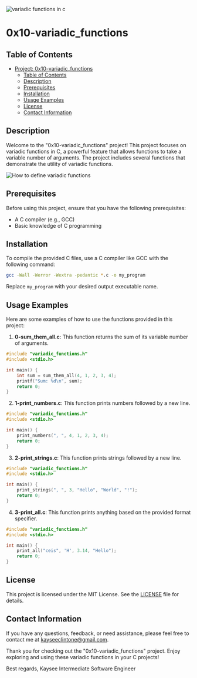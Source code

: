 
![variadic functions in c](https://external-content.duckduckgo.com/iu/?u=https%3A%2F%2F1.bp.blogspot.com%2F-F5XUb19Xjko%2FYCVl67bctII%2FAAAAAAAASNA%2FDWY_Wo7Kk9gWFmPspkCAmCmxwNCXxXSQgCLcBGAsYHQ%2Fs2048%2Fhackerrank-variadic-functions-in-c-programing-solution.png&f=1&nofb=1&ipt=b2153ae47118c5d87c5b0b9a452968866e6ccf8fcad94bc35675f441e06043dd&ipo=images)

# 0x10-variadic_functions

## Table of Contents

-   [Project: 0x10-variadic_functions](#project-0x10-variadic_functions)
    -   [Table of Contents](#table-of-contents)
    -   [Description](#description)
    -   [Prerequisites](#prerequisites)
    -   [Installation](#installation)
    -   [Usage Examples](#usage-examples)
    -   [License](#license)
    -   [Contact Information](#contact-information)

## Description

Welcome to the "0x10-variadic_functions" project! This project focuses on variadic functions in C, a powerful feature that allows functions to take a variable number of arguments. The project includes several functions that demonstrate the utility of variadic functions.

![How to define variadic functions](https://external-content.duckduckgo.com/iu/?u=https%3A%2F%2Fi.ytimg.com%2Fvi%2F1EjqkIPMy-A%2Fhqdefault.jpg&f=1&nofb=1&ipt=5572ef57d7d5a851c46d8db821ad06d9c112e26a37cdaf76d195ed9ad09d023f&ipo=images)

## Prerequisites

Before using this project, ensure that you have the following prerequisites:

-   A C compiler (e.g., GCC)
-   Basic knowledge of C programming

## Installation

To compile the provided C files, use a C compiler like GCC with the following command:

```bash
gcc -Wall -Werror -Wextra -pedantic *.c -o my_program
```

Replace `my_program` with your desired output executable name.

## Usage Examples

Here are some examples of how to use the functions provided in this project:

1. **0-sum_them_all.c**: This function returns the sum of its variable number of arguments.

```c
#include "variadic_functions.h"
#include <stdio.h>

int main() {
    int sum = sum_them_all(4, 1, 2, 3, 4);
    printf("Sum: %d\n", sum);
    return 0;
}
```

2. **1-print_numbers.c**: This function prints numbers followed by a new line.

```c
#include "variadic_functions.h"
#include <stdio.h>

int main() {
    print_numbers(", ", 4, 1, 2, 3, 4);
    return 0;
}
```

3. **2-print_strings.c**: This function prints strings followed by a new line.

```c
#include "variadic_functions.h"
#include <stdio.h>

int main() {
    print_strings(", ", 3, "Hello", "World", "!");
    return 0;
}
```

4. **3-print_all.c**: This function prints anything based on the provided format specifier.

```c
#include "variadic_functions.h"
#include <stdio.h>

int main() {
    print_all("ceis", 'H', 3.14, "Hello");
    return 0;
}
```

## License

This project is licensed under the MIT License. See the [LICENSE](LICENSE) file for details.

## Contact Information

If you have any questions, feedback, or need assistance, please feel free to contact me at [kayseeclintone@gmail.com](mailto:kayseeclintone@gmail.com).

Thank you for checking out the "0x10-variadic_functions" project. Enjoy exploring and using these variadic functions in your C projects!

Best regards,
Kaysee
Intermediate Software Engineer
